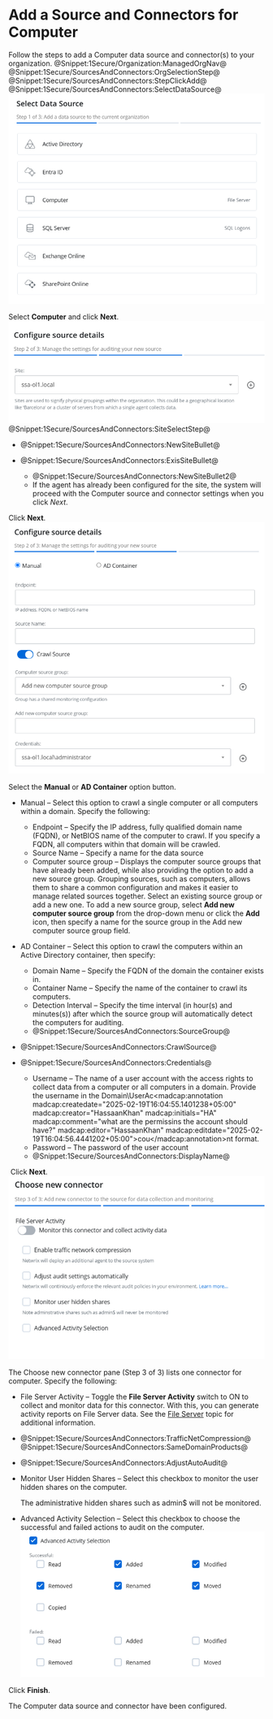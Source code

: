 # Add a Source and Connectors for Computer

Follow the steps to add a Computer data source and connector(s) to your organization. @Snippet:1Secure/Organization:ManagedOrgNav@ @Snippet:1Secure/SourcesAndConnectors:OrgSelectionStep@ @Snippet:1Secure/SourcesAndConnectors:StepClickAdd@ @Snippet:1Secure/SourcesAndConnectors:SelectDataSource@![](../../../../Resources/Images/1Secure/AddSources_Exchange.png "Select Data Source (Step 1 of 3) pane")

Select **Computer** and click **Next**.![](../../../../Resources/Images/1Secure/ConfigureSourceDetails(Step2-3).png "Configure Source Details (Step 2 of 3) pane") @Snippet:1Secure/SourcesAndConnectors:SiteSelectStep@

- @Snippet:1Secure/SourcesAndConnectors:NewSiteBullet@
- @Snippet:1Secure/SourcesAndConnectors:ExisSiteBullet@

    - @Snippet:1Secure/SourcesAndConnectors:NewSiteBullet2@
    - If the agent has already been configured for the site, the system will proceed with the Computer source and connector settings when you click *Next*.

Click **Next**.![](../../../../Resources/Images/1Secure/ConfigSourceDetails(Step2of3).png "Configure Source Details (Step 2 of 3) pane")

Select the **Manual** or **AD Container** option button.

- Manual – Select this option to crawl a single computer or all computers within a domain. Specify the following:

    - Endpoint – Specify the IP address, fully qualified domain name (FQDN), or NetBIOS name of the computer to crawl. If you specify a FQDN, all computers within that domain will be crawled.
    - Source Name – Specify a name for the data source
    - Computer source group – Displays the computer source groups that have already been added, while also providing the option to add a new source group. Grouping sources, such as computers, allows them to share a common configuration and makes it easier to manage related sources together. Select an existing source group or add a new one. To add a new source group, select **Add new computer source group** from the drop-down menu or click the **Add** icon, then specify a name for the source group in the Add new computer source group field.
- AD Container – Select this option to crawl the computers within an Active Directory container, then specify:

    - Domain Name – Specify the FQDN of the domain the container exists in.
    - Container Name – Specify the name of the container to crawl its computers.
    - Detection Interval – Specify the time interval (in hour(s) and minutes(s)) after which the source group will automatically detect the computers for auditing.
    - @Snippet:1Secure/SourcesAndConnectors:SourceGroup@
- @Snippet:1Secure/SourcesAndConnectors:CrawlSource@
- @Snippet:1Secure/SourcesAndConnectors:Credentials@

    - Username – The name of a user account with the access rights to collect data from a computer or all computers in a domain. Provide the username in the Domain\UserAc<madcap:annotation madcap:createdate="2025-02-19T16:04:55.1401238+05:00" madcap:creator="HassaanKhan" madcap:initials="HA" madcap:comment="what are the permissins the account should have?" madcap:editor="HassaanKhan" madcap:editdate="2025-02-19T16:04:56.4441202+05:00">cou</madcap:annotation>nt format.
    - Password – The password of the user account
    - @Snippet:1Secure/SourcesAndConnectors:DisplayName@

 Click **Next**.![](../../../../Resources/Images/1Secure/Computer_ChooseConnector.png "Choose New Connector (Step 3 of 3) pane")

The Choose new connector pane (Step 3 of 3) lists one connector for computer. Specify the following:

- File Server Activity – Toggle the **File Server Activity** switch to ON to collect and monitor data for this connector. With this, you can generate activity reports on File Server data. See the [File Server](../../SearchAndReports/Activity.md#File)  topic for additional information.
- @Snippet:1Secure/SourcesAndConnectors:TrafficNetCompression@ @Snippet:1Secure/SourcesAndConnectors:SameDomainProducts@
- @Snippet:1Secure/SourcesAndConnectors:AdjustAutoAudit@
- Monitor User Hidden Shares – Select this checkbox to monitor the user hidden shares on the computer.

    The administrative hidden shares such as admin$ will not be monitored.
- Advanced Activity Selection – Select  this checkbox to choose the successful and failed actions to audit on the computer.![](../../../../Resources/Images/1Secure/ObjectLevelAccessAudit.png "Advanced Activity Selection options")

Click **Finish**.

The Computer data source and connector have been configured.
